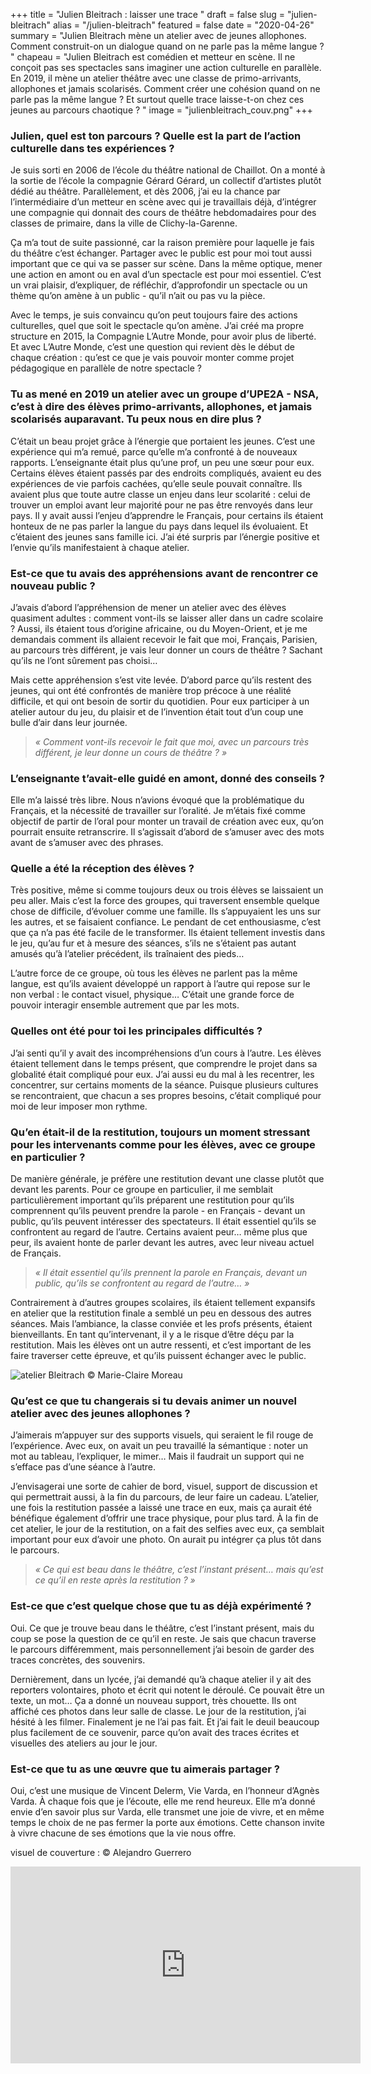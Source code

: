 +++
title = "Julien Bleitrach : laisser une trace "
draft = false
slug = "julien-bleitrach"
alias = "/julien-bleitrach"
featured = false
date = "2020-04-26"
summary = "Julien Bleitrach mène un atelier avec de jeunes allophones. Comment construit-on un dialogue quand on ne parle pas la même langue ? "
chapeau = "Julien Bleitrach est comédien et metteur en scène. Il ne conçoit pas ses spectacles sans imaginer une action culturelle en parallèle. En 2019, il mène un atelier théâtre avec une classe de primo-arrivants, allophones et jamais scolarisés. Comment créer une cohésion quand on ne parle pas la même langue ? Et surtout quelle trace laisse-t-on chez ces jeunes au parcours chaotique ? "
image = "julienbleitrach_couv.png"
+++

### Julien, quel est ton parcours ? Quelle est la part de l’action culturelle dans tes expériences ? 

Je suis sorti en 2006 de l’école du théâtre national de Chaillot. On a monté à la sortie de l’école la compagnie Gérard Gérard, un collectif d’artistes plutôt dédié au théâtre. Parallèlement, et dès 2006, j’ai eu la chance par l’intermédiaire d’un metteur en scène avec qui je travaillais déjà, d’intégrer une compagnie qui donnait des cours de théâtre hebdomadaires pour des classes de primaire, dans la ville de Clichy-la-Garenne. 

Ça m’a tout de suite passionné, car la raison première pour laquelle je fais du théâtre c’est échanger. Partager avec le public est pour moi tout aussi important que ce qui va se passer sur scène. Dans la même optique, mener une action en amont ou en aval d’un spectacle est pour moi essentiel. C’est un vrai plaisir, d’expliquer, de réfléchir, d’approfondir un spectacle ou un thème qu’on amène à un public - qu’il n’ait ou pas vu la pièce. 

Avec le temps, je suis convaincu qu’on peut toujours faire des actions culturelles, quel que soit le spectacle qu’on amène. J’ai créé ma propre structure en 2015, la Compagnie L’Autre Monde, pour avoir plus de liberté. Et avec L’Autre Monde, c’est une question qui revient dès le début de chaque création : qu’est ce que je vais pouvoir monter comme projet pédagogique en parallèle de notre spectacle ? 



### Tu as mené en 2019 un atelier avec un groupe d’UPE2A - NSA, c’est à dire des élèves primo-arrivants, allophones, et jamais scolarisés auparavant. Tu peux nous en dire plus ?

C’était un beau projet grâce à l’énergie que portaient les jeunes. C’est une expérience qui m’a remué, parce qu’elle m’a confronté à de nouveaux rapports. 
L’enseignante était plus qu’une prof, un peu une sœur pour eux. Certains élèves étaient passés par des endroits compliqués, avaient eu des expériences de vie parfois cachées, qu’elle seule pouvait connaître.
Ils avaient plus que toute autre classe un enjeu dans leur scolarité : celui de trouver un emploi avant leur majorité pour ne pas être renvoyés dans leur pays. Il y avait aussi l’enjeu d’apprendre le Français, pour certains ils étaient honteux de ne pas parler la langue du pays dans lequel ils évoluaient. Et c’étaient des jeunes sans famille ici. J’ai été surpris par l’énergie positive et l’envie qu’ils manifestaient à chaque atelier. 


### Est-ce que tu avais des appréhensions avant de rencontrer ce nouveau public ? 

J’avais d’abord l’appréhension de mener un atelier avec des élèves quasiment adultes : comment
vont-ils se laisser aller dans un cadre scolaire ? Aussi, ils étaient tous d’origine africaine, ou du Moyen-Orient, et je me demandais comment ils allaient recevoir le fait que moi, Français, Parisien, au parcours très différent, je vais leur donner un cours de théâtre ? Sachant qu’ils ne l’ont sûrement pas choisi… 

Mais cette appréhension s’est vite levée. D’abord parce qu’ils restent des jeunes, qui ont été confrontés de manière trop précoce à une réalité difficile, et qui ont besoin de sortir du quotidien. Pour eux participer à un atelier autour du jeu, du plaisir et de l’invention était tout d’un coup une bulle d’air dans leur journée. 


> _« Comment vont-ils recevoir le fait que moi, avec un parcours très différent, je leur donne un cours de théâtre ? »_


### L’enseignante t’avait-elle guidé en amont, donné des conseils ? 

Elle m’a laissé très libre. Nous n’avions évoqué que la problématique du Français, et la nécessité de travailler sur l’oralité. Je m’étais fixé comme objectif de partir de l’oral pour monter un travail de création avec eux, qu’on pourrait ensuite retranscrire. Il s’agissait d’abord de s’amuser avec des mots avant de s’amuser avec des phrases. 


### Quelle a été la réception des élèves ? 

Très positive, même si comme toujours deux ou trois élèves se laissaient un peu aller. Mais c’est la force des groupes, qui traversent ensemble quelque chose de difficile, d’évoluer comme une famille. Ils s’appuyaient les uns sur les autres, et se faisaient confiance. 
Le pendant de cet enthousiasme, c’est que ça n’a pas été facile de le transformer. Ils étaient tellement investis dans le jeu, qu’au fur et à mesure des séances, s’ils ne s’étaient pas autant amusés qu’à l’atelier précédent, ils traînaient des pieds…

L’autre force de ce groupe, où tous les élèves ne parlent pas la même langue, est qu’ils avaient développé un rapport à l’autre qui repose sur le non verbal : le contact visuel, physique… C’était une grande force de pouvoir interagir ensemble autrement que par les mots. 


### Quelles ont été pour toi les principales difficultés ?

J’ai senti qu’il y avait des incompréhensions d’un cours à l’autre. Les élèves étaient tellement dans le temps présent, que comprendre le projet dans sa globalité était compliqué pour eux. 
J’ai aussi eu du mal à les recentrer, les concentrer, sur certains moments de la séance. Puisque plusieurs cultures se rencontraient, que chacun a ses propres besoins, c’était compliqué pour moi de leur imposer mon rythme. 


### Qu’en était-il de la restitution, toujours un moment stressant pour les intervenants comme pour les élèves, avec ce groupe en particulier ? 

De manière générale, je préfère une restitution devant une classe plutôt que devant les parents. Pour ce groupe en particulier, il me semblait particulièrement important qu’ils préparent une restitution pour qu’ils comprennent qu’ils peuvent prendre la parole - en Français - devant un public, qu’ils peuvent intéresser des spectateurs. Il était essentiel qu’ils se confrontent au regard de l’autre. Certains avaient peur… même plus que peur, ils avaient honte de parler devant les autres, avec leur niveau actuel de Français. 

> _« Il était essentiel qu’ils prennent la parole en Français, devant un public, qu’ils se confrontent au regard de l’autre… »_

Contrairement à d’autres groupes scolaires, ils étaient tellement expansifs en atelier que la restitution finale a semblé un peu en dessous des autres séances. Mais l’ambiance, la classe conviée et les profs présents, étaient bienveillants. En tant qu’intervenant, il y a le risque d’être déçu par la restitution. Mais les élèves ont un autre ressenti, et c’est important de les faire traverser cette épreuve, et qu’ils puissent échanger avec le public. 

![atelier Bleitrach](/img/julienbleitrach_illu.png)
© Marie-Claire Moreau

### Qu’est ce que tu changerais si tu devais animer un nouvel atelier avec des jeunes allophones ? 

J’aimerais m’appuyer sur des supports visuels, qui seraient le fil rouge de l’expérience. Avec eux, on avait un peu travaillé la sémantique : noter un mot au tableau, l’expliquer, le mimer… Mais il faudrait un support qui ne s’efface pas d’une séance à l’autre. 

J’envisagerai une sorte de cahier de bord, visuel, support de discussion et qui permettrait aussi, à la fin du parcours, de leur faire un cadeau. L’atelier, une fois la restitution passée a laissé une trace en eux, mais ça aurait été bénéfique également d’offrir une trace physique, pour plus tard. 
À la fin de cet atelier, le jour de la restitution, on a fait des selfies avec eux, ça semblait important pour eux d’avoir une photo. On aurait pu intégrer ça plus tôt dans le parcours.


>_« Ce qui est beau dans le théâtre, c’est l’instant présent… mais qu’est ce qu’il en reste après la restitution ? »_

### Est-ce que c’est quelque chose que tu as déjà expérimenté ? 

Oui. Ce que je trouve beau dans le théâtre, c’est l’instant présent, mais du coup se pose la question de ce qu’il en reste. Je sais que chacun traverse le parcours différemment, mais personnellement j’ai besoin de garder des traces concrètes, des souvenirs. 

Dernièrement, dans un lycée, j’ai demandé qu’à chaque atelier il y ait des reporters volontaires, photo et écrit qui notent le déroulé. Ce pouvait être un texte, un mot… Ça a donné un nouveau support, très chouette. Ils ont affiché ces photos dans leur salle de classe.
Le jour de la restitution, j’ai hésité à les filmer. Finalement je ne l’ai pas fait. Et j’ai fait le deuil beaucoup plus facilement de ce souvenir, parce qu’on avait des traces écrites et visuelles des ateliers au jour le jour. 


### Est-ce que tu as une œuvre que tu aimerais partager ?

Oui, c’est une musique de Vincent Delerm, Vie Varda, en l’honneur d’Agnès Varda. À chaque fois que je l’écoute, elle me rend heureux. Elle m’a donné envie d’en savoir plus sur Varda, elle transmet une joie de vivre, et en même temps le choix de ne pas fermer la porte aux émotions. Cette chanson invite à vivre chacune de ses émotions que la vie nous offre. 



visuel de couverture : © Alejandro Guerrero


<iframe width="560" height="315" src="https://www.youtube.com/embed/HHP-PDxbFPY" frameborder="0" allow="accelerometer; autoplay; encrypted-media; gyroscope; picture-in-picture" allowfullscreen></iframe>



